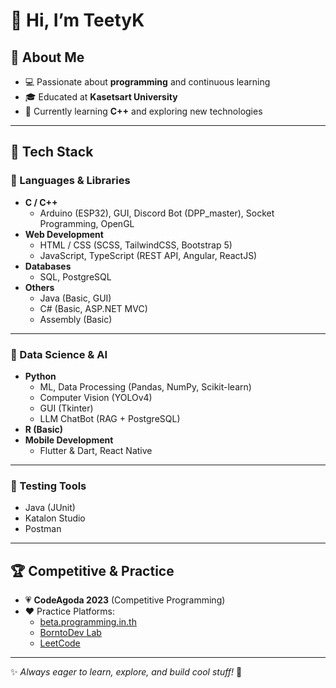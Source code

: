 # 👋 Hi, I’m TeetyK  

## 👀 About Me  
- 💻 Passionate about **programming** and continuous learning  
- 🎓 Educated at **Kasetsart University**  
- 🌱 Currently learning **C++** and exploring new technologies  

---

## 💙 Tech Stack  

### 🔹 Languages & Libraries  
- **C / C++**  
  - Arduino (ESP32), GUI, Discord Bot (DPP_master), Socket Programming, OpenGL  
- **Web Development**  
  - HTML / CSS (SCSS, TailwindCSS, Bootstrap 5)  
  - JavaScript, TypeScript (REST API, Angular, ReactJS)  
- **Databases**  
  - SQL, PostgreSQL  
- **Others**  
  - Java (Basic, GUI)  
  - C# (Basic, ASP.NET MVC)  
  - Assembly (Basic)  

---

### 🔸 Data Science & AI  
- **Python**  
  - ML, Data Processing (Pandas, NumPy, Scikit-learn)  
  - Computer Vision (YOLOv4)  
  - GUI (Tkinter)  
  - LLM ChatBot (RAG + PostgreSQL)  
- **R (Basic)**  
- **Mobile Development**  
  - Flutter & Dart, React Native  

---

### 🔹 Testing Tools  
- Java (JUnit)  
- Katalon Studio  
- Postman  

---

## 🏆 Competitive & Practice  
- 💗 **CodeAgoda 2023** (Competitive Programming)  
- ❤️ Practice Platforms:  
  - [beta.programming.in.th](https://beta.programming.in.th)  
  - [BorntoDev Lab](https://lab.borntodev.com)  
  - [LeetCode](https://leetcode.com)  

---

✨ _Always eager to learn, explore, and build cool stuff!_ 🚀

<!---
TeetyK/TeetyK is a ✨ special ✨ repository because its `README.md` (this file) appears on your GitHub profile.
You can click the Preview link to take a look at your changes.
--->
